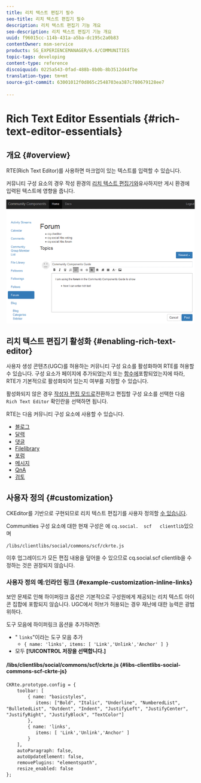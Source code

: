 ```yaml
---
title: 리치 텍스트 편집기 필수
seo-title: 리치 텍스트 편집기 필수
description: 리치 텍스트 편집기 기능 개요
seo-description: 리치 텍스트 편집기 기능 개요
uuid: f96015cc-114b-431a-a5ba-dc195c2a0b83
contentOwner: msm-service
products: SG_EXPERIENCEMANAGER/6.4/COMMUNITIES
topic-tags: developing
content-type: reference
discoiquuid: 0225a543-0fad-488b-8b0b-8b3512d44fbe
translation-type: tm+mt
source-git-commit: 63001012f0d865c2548703ea387c780679128ee7

---
```



# Rich Text Editor Essentials {#rich-text-editor-essentials}

## 개요 {#overview}

RTE(Rich Text Editor)를 사용하면 마크업이 있는 텍스트를 입력할 수 있습니다.

커뮤니티 구성 요소의 경우 작성 환경의 [리치 텍스트 편집기와](../../help/sites-authoring/rich-text-editor.md)유사하지만 게시 환경에 입력된 텍스트에 영향을 줍니다.

![chlimage_1-410](assets/chlimage_1-410.png)

## 리치 텍스트 편집기 활성화 {#enabling-rich-text-editor}

사용자 생성 콘텐츠(UGC)를 허용하는 커뮤니티 구성 요소를 활성화하여 RTE를 허용할 수 있습니다. 구성 요소가 페이지에 추가되었는지 또는 [함수에](functions.md)포함되었는지에 따라, RTE가 기본적으로 활성화되어 있는지 여부를 지정할 수 있습니다.

활성화되지 않은 경우 [작성자 편집 모드로](sites-console.md#authoring-site-content)전환하고 편집할 구성 요소를 선택한 다음 `Rich Text Editor` 확인란을 선택하면 됩니다.

RTE는 다음 커뮤니티 구성 요소에 사용할 수 있습니다.

* [블로그](blog-feature.md)
* [달력](calendar.md)
* [댓글](comments.md)
* [Filelibrary](file-library.md)
* [포럼](forum.md)
* [메시지](configure-messaging.md)
* [QnA](working-with-qna.md)
* [검토](reviews.md)

## 사용자 정의 {#customization}

CKEditor를 기반으로 구현되므로 리치 텍스트 편집기를 사용자 정의할 [수 있습니다](https://www.ckeditor.com/).

Communities 구성 요소에 대한 현재 구성은 에 `cq.social.  scf   clientlib`있으며

`/libs/clientlibs/social/commons/scf/ckrte.js`

이후 업그레이드가 모든 편집 내용을 덮어쓸 수 있으므로 cq.social.scf clientlib을 수정하는 것은 권장되지 않습니다.

### 사용자 정의 예:인라인 링크 {#example-customization-inline-links}

보안 문제로 인해 하이퍼링크 옵션은 기본적으로 구성원에게 제공되는 리치 텍스트 아이콘 집합에 포함되지 않습니다. UGC에서 허브가 허용되는 경우 재난에 대한 능력은 광범위하다.

도구 모음에 하이퍼링크 옵션을 추가하려면:

* &quot; `links`&quot;이라는 도구 모음 추가
   * `{ name: 'links', items: [ 'Link','Unlink','Anchor' ] }`
* 모두 **[!UICONTROL 저장을 선택합니다.]**

#### /libs/clientlibs/social/commons/scf/ckrte.js {#libs-clientlibs-social-commons-scf-ckrte-js}

```
CKRte.prototype.config = {
    toolbar: [
        { name: "basicstyles",
           items: ["Bold", "Italic", "Underline", "NumberedList", "BulletedList", "Outdent", "Indent", "JustifyLeft", "JustifyCenter", "JustifyRight", "JustifyBlock", "TextColor"]
        },
        { name: 'links', 
           items: [ 'Link','Unlink','Anchor' ] 
        }
    ],
    autoParagraph: false,
    autoUpdateElement: false,
    removePlugins: "elementspath",
    resize_enabled: false
};
```

